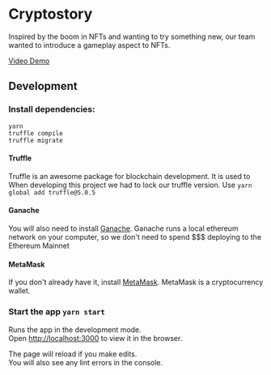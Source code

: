 # Cryptostory

Inspired by the boom in NFTs and wanting to try something new, our team wanted to introduce a gameplay aspect to NFTs.

[Video Demo](https://www.youtube.com/watch?v=n8q_2kQA4NM)

## Development

### Install dependencies:

```
yarn
truffle compile
truffle migrate
```

#### Truffle
Truffle is an awesome package for blockchain development.
It is used to 
When developing this project we had to lock our truffle version.
Use `yarn global add truffle@5.0.5`

#### Ganache
You will also need to install [Ganache](https://www.trufflesuite.com/ganache).
Ganache runs a local ethereum network on your computer, so we don't need to spend $$$ deploying to the Ethereum Mainnet

#### MetaMask
If you don't already have it, install [MetaMask](https://metamask.io/).
MetaMask is a cryptocurrency wallet.

### Start the app `yarn start`

Runs the app in the development mode.\
Open [http://localhost:3000](http://localhost:3000) to view it in the browser.

The page will reload if you make edits.\
You will also see any lint errors in the console.

